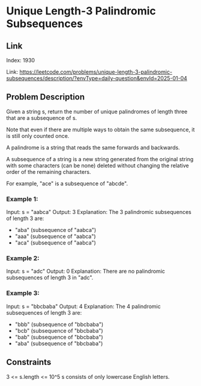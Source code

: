 # Unique Length-3 Palindromic Subsequences

## Link
Index: 1930

Link: https://leetcode.com/problems/unique-length-3-palindromic-subsequences/description/?envType=daily-question&envId=2025-01-04

## Problem Description
Given a string s, return the number of unique palindromes of length three that are a subsequence of s.

Note that even if there are multiple ways to obtain the same subsequence, it is still only counted once.

A palindrome is a string that reads the same forwards and backwards.

A subsequence of a string is a new string generated from the original string with some characters (can be none) deleted without changing the relative order of the remaining characters.

For example, "ace" is a subsequence of "abcde".

### Example 1:
Input: s = "aabca"
Output: 3
Explanation: The 3 palindromic subsequences of length 3 are:
- "aba" (subsequence of "aabca")
- "aaa" (subsequence of "aabca")
- "aca" (subsequence of "aabca")

### Example 2:
Input: s = "adc"
Output: 0
Explanation: There are no palindromic subsequences of length 3 in "adc".

### Example 3:
Input: s = "bbcbaba"
Output: 4
Explanation: The 4 palindromic subsequences of length 3 are:
- "bbb" (subsequence of "bbcbaba")
- "bcb" (subsequence of "bbcbaba")
- "bab" (subsequence of "bbcbaba")
- "aba" (subsequence of "bbcbaba")

## Constraints
3 <= s.length <= 10^5
s consists of only lowercase English letters.